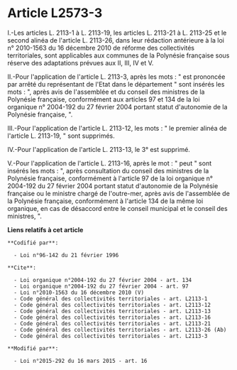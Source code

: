 # Article L2573-3

I.-Les articles L. 2113-1 à L. 2113-19, les articles L. 2113-21 à L. 2113-25 et le second alinéa de l'article L. 2113-26,
dans leur rédaction antérieure à la loi n° 2010-1563 du 16 décembre 2010 de réforme des collectivités territoriales, sont
applicables aux communes de la Polynésie française sous réserve des adaptations prévues aux II, III, IV et V. 

II.-Pour l'application de l'article L. 2113-3, après les mots : " est prononcée par arrêté du représentant de l'Etat dans le
département " sont insérés les mots : ", après avis de l'assemblée et du conseil des ministres de la Polynésie française,
conformément aux articles 97 et 134 de la loi organique n° 2004-192 du 27 février 2004 portant statut d'autonomie de la
Polynésie française, ". 

III.-Pour l'application de l'article L. 2113-12, les mots : " le premier alinéa de l'article L. 2113-19, " sont supprimés. 

IV.-Pour l'application de l'article L. 2113-13, le 3° est supprimé. 

V.-Pour l'application de l'article L. 2113-16, après le mot : " peut " sont insérés les mots : ", après consultation du
conseil des ministres de la Polynésie française, conformément à l'article 97 de la loi organique n° 2004-192 du 27 février
2004 portant statut d'autonomie de la Polynésie française ou le ministre chargé de l'outre-mer, après avis de l'assemblée de
la Polynésie française, conformément à l'article 134 de la même loi organique, en cas de désaccord entre le conseil municipal
et le conseil des ministres, ".

**Liens relatifs à cet article**

	**Codifié par**:

	  - Loi n°96-142 du 21 février 1996

	**Cite**:

	  - Loi organique n°2004-192 du 27 février 2004 - art. 134
	  - Loi organique n°2004-192 du 27 février 2004 - art. 97
	  - Loi n°2010-1563 du 16 décembre 2010 (V)
	  - Code général des collectivités territoriales - art. L2113-1
	  - Code général des collectivités territoriales - art. L2113-12
	  - Code général des collectivités territoriales - art. L2113-13
	  - Code général des collectivités territoriales - art. L2113-16
	  - Code général des collectivités territoriales - art. L2113-21
	  - Code général des collectivités territoriales - art. L2113-26 (Ab)
	  - Code général des collectivités territoriales - art. L2113-3

	**Modifié par**:

	  - Loi n°2015-292 du 16 mars 2015 - art. 16

